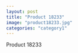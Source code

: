 ```yaml
---
layout: post
title: "Product 18233"
image: "product18233.jpg"
categories: "category1"
---
```

Product 18233
